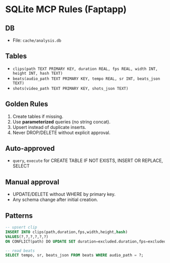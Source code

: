 # SQLite MCP Rules (Faptapp)

## DB

- File: `cache/analysis.db`

## Tables

- `clips(path TEXT PRIMARY KEY, duration REAL, fps REAL, width INT, height INT, hash TEXT)`
- `beats(audio_path TEXT PRIMARY KEY, tempo REAL, sr INT, beats_json TEXT)`
- `shots(video_path TEXT PRIMARY KEY, shots_json TEXT)`

## Golden Rules

1. Create tables if missing.
2. Use **parameterized** queries (no string concat).
3. Upsert instead of duplicate inserts.
4. Never DROP/DELETE without explicit approval.

## Auto-approved

- `query`, `execute` for CREATE TABLE IF NOT EXISTS, INSERT OR REPLACE, SELECT

## Manual approval

- UPDATE/DELETE without WHERE by primary key.
- Any schema change after initial creation.

## Patterns

```sql
-- upsert clip
INSERT INTO clips(path,duration,fps,width,height,hash)
VALUES(?,?,?,?,?,?)
ON CONFLICT(path) DO UPDATE SET duration=excluded.duration,fps=excluded.fps,width=excluded.width,height=excluded.height,hash=excluded.hash;

-- read beats
SELECT tempo, sr, beats_json FROM beats WHERE audio_path = ?;
```
